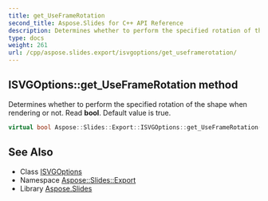 ```yaml
---
title: get_UseFrameRotation
second_title: Aspose.Slides for C++ API Reference
description: Determines whether to perform the specified rotation of the shape when rendering or not. Read bool. Default value is true.
type: docs
weight: 261
url: /cpp/aspose.slides.export/isvgoptions/get_useframerotation/
---
```

## ISVGOptions::get_UseFrameRotation method


Determines whether to perform the specified rotation of the shape when rendering or not. Read **bool**. Default value is true.

```cpp
virtual bool Aspose::Slides::Export::ISVGOptions::get_UseFrameRotation()=0
```

## See Also

* Class [ISVGOptions](../)
* Namespace [Aspose::Slides::Export](../../)
* Library [Aspose.Slides](../../../)
